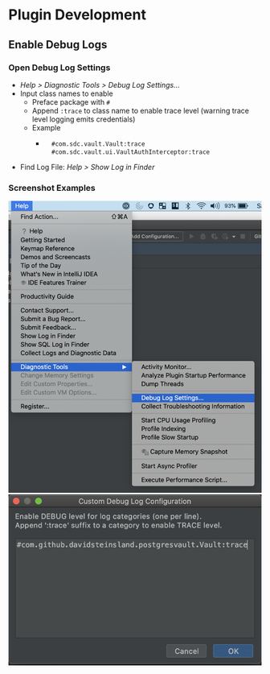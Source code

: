 # Plugin Development


## Enable Debug Logs
### Open Debug Log Settings
* *Help > Diagnostic Tools > Debug Log Settings...*
* Input class names to enable 
    * Preface package with `#`
    * Append `:trace` to class name to enable trace level (warning trace level logging emits credentials)
    * Example  
        * ```
            #com.sdc.vault.Vault:trace
            #com.sdc.vault.ui.VaultAuthInterceptor:trace
          ```
* Find Log File: *Help > Show Log in Finder*

### Screenshot Examples
![Debug Log Settings](./img/Debug%20Log%20Settings.png)
![Configure](./img/Configure%20Debug%20Logs.png)

